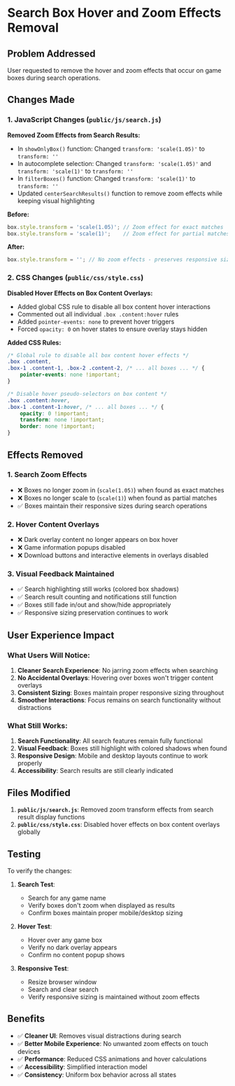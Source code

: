# Search Box Hover and Zoom Effects Removal

## Problem Addressed
User requested to remove the hover and zoom effects that occur on game boxes during search operations.

## Changes Made

### 1. JavaScript Changes (`public/js/search.js`)

**Removed Zoom Effects from Search Results:**
- In `showOnlyBox()` function: Changed `transform: 'scale(1.05)'` to `transform: ''`
- In autocomplete selection: Changed `transform: 'scale(1.05)'` and `transform: 'scale(1)'` to `transform: ''`  
- In `filterBoxes()` function: Changed `transform: 'scale(1)'` to `transform: ''`
- Updated `centerSearchResults()` function to remove zoom effects while keeping visual highlighting

**Before:**
```javascript
box.style.transform = 'scale(1.05)'; // Zoom effect for exact matches
box.style.transform = 'scale(1)';    // Zoom effect for partial matches
```

**After:**
```javascript
box.style.transform = ''; // No zoom effects - preserves responsive sizing
```

### 2. CSS Changes (`public/css/style.css`)

**Disabled Hover Effects on Box Content Overlays:**
- Added global CSS rule to disable all box content hover interactions
- Commented out all individual `.box .content:hover` rules
- Added `pointer-events: none` to prevent hover triggers
- Forced `opacity: 0` on hover states to ensure overlay stays hidden

**Added CSS Rules:**
```css
/* Global rule to disable all box content hover effects */
.box .content,
.box-1 .content-1, .box-2 .content-2, /* ... all boxes ... */ {
    pointer-events: none !important;
}

/* Disable hover pseudo-selectors on box content */
.box .content:hover,
.box-1 .content-1:hover, /* ... all boxes ... */ {
    opacity: 0 !important;
    transform: none !important;
    border: none !important;
}
```

## Effects Removed

### 1. **Search Zoom Effects**
- ❌ Boxes no longer zoom in (`scale(1.05)`) when found as exact matches
- ❌ Boxes no longer scale to (`scale(1)`) when found as partial matches
- ✅ Boxes maintain their responsive sizes during search operations

### 2. **Hover Content Overlays**
- ❌ Dark overlay content no longer appears on box hover
- ❌ Game information popups disabled
- ❌ Download buttons and interactive elements in overlays disabled

### 3. **Visual Feedback Maintained**
- ✅ Search highlighting still works (colored box shadows)
- ✅ Search result counting and notifications still function
- ✅ Boxes still fade in/out and show/hide appropriately
- ✅ Responsive sizing preservation continues to work

## User Experience Impact

### What Users Will Notice:
1. **Cleaner Search Experience**: No jarring zoom effects when searching
2. **No Accidental Overlays**: Hovering over boxes won't trigger content overlays
3. **Consistent Sizing**: Boxes maintain proper responsive sizing throughout
4. **Smoother Interactions**: Focus remains on search functionality without distractions

### What Still Works:
1. **Search Functionality**: All search features remain fully functional
2. **Visual Feedback**: Boxes still highlight with colored shadows when found
3. **Responsive Design**: Mobile and desktop layouts continue to work properly
4. **Accessibility**: Search results are still clearly indicated

## Files Modified

1. **`public/js/search.js`**: Removed zoom transform effects from search result display functions
2. **`public/css/style.css`**: Disabled hover effects on box content overlays globally

## Testing

To verify the changes:

1. **Search Test**: 
   - Search for any game name
   - Verify boxes don't zoom when displayed as results
   - Confirm boxes maintain proper mobile/desktop sizing

2. **Hover Test**:
   - Hover over any game box
   - Verify no dark overlay appears
   - Confirm no content popup shows

3. **Responsive Test**:
   - Resize browser window
   - Search and clear search
   - Verify responsive sizing is maintained without zoom effects

## Benefits

- ✅ **Cleaner UI**: Removes visual distractions during search
- ✅ **Better Mobile Experience**: No unwanted zoom effects on touch devices  
- ✅ **Performance**: Reduced CSS animations and hover calculations
- ✅ **Accessibility**: Simplified interaction model
- ✅ **Consistency**: Uniform box behavior across all states